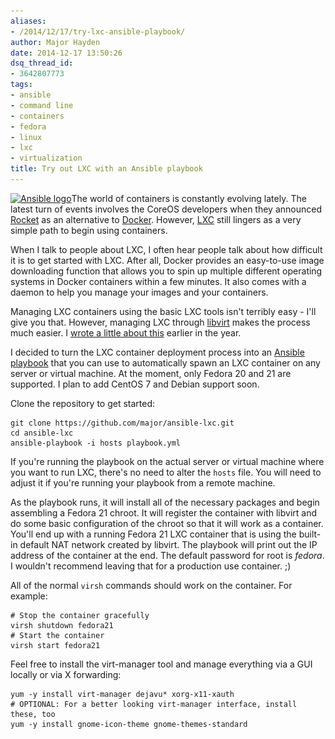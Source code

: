 ```yaml
---
aliases:
- /2014/12/17/try-lxc-ansible-playbook/
author: Major Hayden
date: 2014-12-17 13:50:26
dsq_thread_id:
- 3642807773
tags:
- ansible
- command line
- containers
- fedora
- linux
- lxc
- virtualization
title: Try out LXC with an Ansible playbook
---
```


[<img src="/wp-content/uploads/2014/08/image-ansible-300x300.png" alt="Ansible logo" width="300" height="300" class="alignright size-medium wp-image-5157" srcset="/wp-content/uploads/2014/08/image-ansible-300x300.png 300w, /wp-content/uploads/2014/08/image-ansible-150x150.png 150w, /wp-content/uploads/2014/08/image-ansible.png 700w" sizes="(max-width: 300px) 100vw, 300px" />][1]The world of containers is constantly evolving lately. The latest turn of events involves the CoreOS developers when they announced [Rocket][2] as an alternative to [Docker][3]. However, [LXC][4] still lingers as a very simple path to begin using containers.

When I talk to people about LXC, I often hear people talk about how difficult it is to get started with LXC. After all, Docker provides an easy-to-use image downloading function that allows you to spin up multiple different operating systems in Docker containers within a few minutes. It also comes with a daemon to help you manage your images and your containers.

Managing LXC containers using the basic LXC tools isn't terribly easy - I'll give you that. However, managing LXC through [libvirt][5] makes the process much easier. I [wrote a little about this][6] earlier in the year.

I decided to turn the LXC container deployment process into an [Ansible playbook][7] that you can use to automatically spawn an LXC container on any server or virtual machine. At the moment, only Fedora 20 and 21 are supported. I plan to add CentOS 7 and Debian support soon.

Clone the repository to get started:

```
git clone https://github.com/major/ansible-lxc.git
cd ansible-lxc
ansible-playbook -i hosts playbook.yml
```


If you're running the playbook on the actual server or virtual machine where you want to run LXC, there's no need to alter the `hosts` file. You will need to adjust it if you're running your playbook from a remote machine.

As the playbook runs, it will install all of the necessary packages and begin assembling a Fedora 21 chroot. It will register the container with libvirt and do some basic configuration of the chroot so that it will work as a container. You'll end up with a running Fedora 21 LXC container that is using the built-in default NAT network created by libvirt. The playbook will print out the IP address of the container at the end. The default password for root is _fedora_. I wouldn't recommend leaving that for a production use container. ;)

All of the normal `virsh` commands should work on the container. For example:

```
# Stop the container gracefully
virsh shutdown fedora21
# Start the container
virsh start fedora21
```


Feel free to install the virt-manager tool and manage everything via a GUI locally or via X forwarding:

```
yum -y install virt-manager dejavu* xorg-x11-xauth
# OPTIONAL: For a better looking virt-manager interface, install these, too
yum -y install gnome-icon-theme gnome-themes-standard
```


 [1]: /wp-content/uploads/2014/08/image-ansible.png
 [2]: https://coreos.com/blog/rocket/
 [3]: https://www.docker.com/
 [4]: https://linuxcontainers.org/
 [5]: https://libvirt.org/drvlxc.html
 [6]: /2014/04/21/launch-secure-lxc-containers-on-fedora-20-using-selinux-and-svirt/
 [7]: https://github.com/major/ansible-lxc